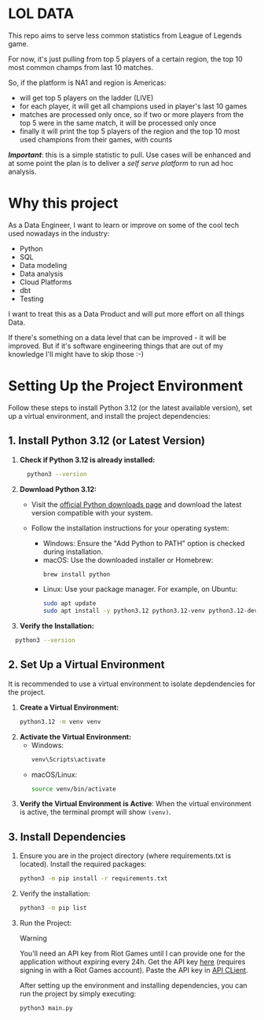 # LOL DATA

This repo aims to serve less common statistics from League of Legends game.

For now, it's just pulling from top 5 players of a certain region, the top 10 most common champs from last 10 matches.

So, if the platform is NA1 and region is Americas:

- will get top 5 players on the ladder (LIVE)
- for each player, it will get all champions used in player's last 10 games
- matches are processed only once, so if two or more players from the top 5 were in the same match, it will be processed
only once
- finally it will print the top 5 players of the region and the top 10 most used champions from their games, with counts

**_Important_**: this is a simple statistic to pull. Use cases will be enhanced and at some point the plan is to deliver a
*self serve platform* to run ad hoc analysis.

# Why this project

As a Data Engineer, I want to learn or improve on some of the cool tech used nowadays in the industry:

- Python
- SQL
- Data modeling
- Data analysis
- Cloud Platforms
- dbt
- Testing

I want to treat this as a Data Product and will put more effort on all things Data.

If there's something on a data level that can be improved - it will be improved. But if it's software engineering things
that are out of my knowledge I'll might have to skip those :-)

# Setting Up the Project Environment

Follow these steps to install Python 3.12 (or the latest available version), set up a virtual environment, and install
the project dependencies:

## 1. Install Python 3.12 (or Latest Version)

1. **Check if Python 3.12 is already installed:**

    ```bash
      python3 --version
    ```

2. **Download Python 3.12:**

   - Visit the [official Python downloads page](https://www.python.org/downloads/) and download the latest version
     compatible with your system.

   - Follow the installation instructions for your operating system:
     - Windows: Ensure the "Add Python to PATH" option is checked during installation.
     - macOS: Use the downloaded installer or Homebrew:
       ```bash
       brew install python
       ```
     - Linux: Use your package manager. For example, on Ubuntu:
       ```bash
       sudo apt update
       sudo apt install -y python3.12 python3.12-venv python3.12-dev
       ```

3. **Verify the Installation:**

```bash
  python3 --version
```

## 2. Set Up a Virtual Environment

It is recommended to use a virtual environment to isolate depdendencies for the project.
    
  1. **Create a Virtual Environment:**
      ```bash
      python3.12 -m venv venv
      ```
  2. **Activate the Virtual Environment:**
     - Windows:
       ```bash
       venv\Scripts\activate
       ```
     - macOS/Linux:
       ```bash
       source venv/bin/activate
       ```
  3. **Verify the Virtual Environment is Active**: When the virtual environment is active, the terminal prompt will show
     `(venv)`.

## 3. Install Dependencies

  1. Ensure you are in the project directory (where requirements.txt is located). Install the required packages:
        
     ```bash
     python3 -m pip install -r requirements.txt
     ```

  2. Verify the installation:
      ```bash
      python3 -m pip list
      ```

  3. Run the Project:
  
     > [!WARNING]
     > You'll need an API key from Riot Games until I can provide one for the application without expiring every 24h. 
     > Get the API key [here](https://developer.riotgames.com/) (requires signing in with a Riot Games account). 
     > Paste the API key in [API CLient](./APIClient.py#L11).
  
      After setting up the environment and installing dependencies, you can run the project by simply executing:

      ```bash
      python3 main.py
      ```
     
